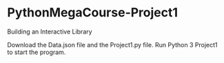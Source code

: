 # PythonMegaCourse-Project1
Building an Interactive Library

Download the Data.json file and the Project1.py file.
Run Python 3 Project1 to start the program. 
